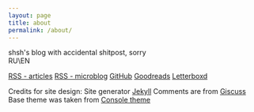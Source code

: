 ```yaml
---
layout: page
title: about
permalink: /about/
---
```

shsh's blog with accidental shitpost, sorry  
RU\EN


[RSS - articles](/feed.xml)
[RSS - microblog](/microblog/feed.xml)
[GitHub](https://github.com/ummshsh)
[Goodreads](https://www.goodreads.com/user/show/91881550-ummshsh)
[Letterboxd](https://letterboxd.com/ummshsh/films/)



Credits for site design:
Site generator [Jekyll](https://jekyllrb.com/)
Comments are from [Giscuss](https://giscus.app/)
Base theme was taken from [Console theme](https://github.com/b2a3e8/jekyll-theme-console)